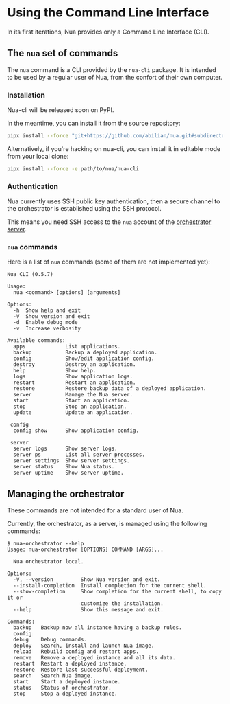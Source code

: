 # Using the Command Line Interface

In its first iterations, Nua provides only a Command Line Interface (CLI).

## The `nua` set of commands

The `nua` command is a CLI provided by the `nua-cli` package. It is intended to be used by a regular user of Nua, from the confort of their own computer.

### Installation

Nua-cli will be released soon on PyPI.

In the meantime, you can install it from the source repository:

```bash
pipx install --force "git+https://github.com/abilian/nua.git#subdirectory=nua-cli"
```

Alternatively, if you're hacking on nua-cli, you can install it in editable mode from your local clone:

```bash
pipx install --force -e path/to/nua/nua-cli
```

### Authentication

Nua currently uses SSH public key authentication, then a secure channel to the orchestrator is established using the SSH protocol.

This means you need SSH access to the `nua` account of the [orchestrator server](./install.md).


### `nua` commands

Here is a list of `nua` commands (some of them are not implemented yet):

```text
Nua CLI (0.5.7)

Usage:
  nua <command> [options] [arguments]

Options:
  -h  Show help and exit
  -V  Show version and exit
  -d  Enable debug mode
  -v  Increase verbosity

Available commands:
  apps             List applications.
  backup           Backup a deployed application.
  config           Show/edit application config.
  destroy          Destroy an application.
  help             Show help.
  logs             Show application logs.
  restart          Restart an application.
  restore          Restore backup data of a deployed application.
  server           Manage the Nua server.
  start            Start an application.
  stop             Stop an application.
  update           Update an application.

 config
  config show      Show application config.

 server
  server logs      Show server logs.
  server ps        List all server processes.
  server settings  Show server settings.
  server status    Show Nua status.
  server uptime    Show server uptime.
```


## Managing the orchestrator

These commands are not intended for a standard user of Nua.

Currently, the orchestrator, as a server, is managed using the following commands:

```text
$ nua-orchestrator --help
Usage: nua-orchestrator [OPTIONS] COMMAND [ARGS]...

  Nua orchestrator local.

Options:
  -V, --version         Show Nua version and exit.
  --install-completion  Install completion for the current shell.
  --show-completion     Show completion for the current shell, to copy it or
                        customize the installation.
  --help                Show this message and exit.

Commands:
  backup   Backup now all instance having a backup rules.
  config
  debug    Debug commands.
  deploy   Search, install and launch Nua image.
  reload   Rebuild config and restart apps.
  remove   Remove a deployed instance and all its data.
  restart  Restart a deployed instance.
  restore  Restore last successful deployment.
  search   Search Nua image.
  start    Start a deployed instance.
  status   Status of orchestrator.
  stop     Stop a deployed instance.
```
